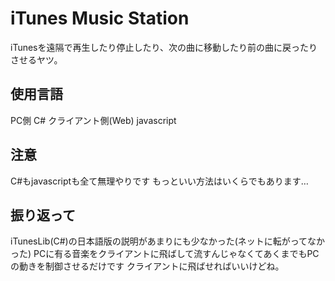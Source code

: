 # iTunes Music Station
iTunesを遠隔で再生したり停止したり、次の曲に移動したり前の曲に戻ったりさせるヤツ。

## 使用言語
PC側 C#
クライアント側(Web) javascript

## 注意
C#もjavascriptも全て無理やりです
もっといい方法はいくらでもあります…

## 振り返って
iTunesLib(C#)の日本語版の説明があまりにも少なかった(ネットに転がってなかった)
PCに有る音楽をクライアントに飛ばして流すんじゃなくてあくまでもPCの動きを制御させるだけです
クライアントに飛ばせればいいけどね。
